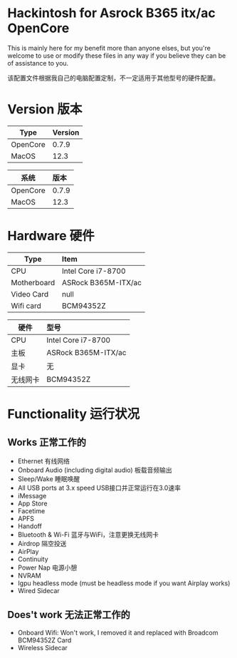 # Hackintosh for Asrock B365 itx/ac OpenCore
 This is mainly here for my benefit more than anyone elses, but you're welcome to use or modify these files in any way if you believe they can be of assistance to you.

该配置文件根据我自己的电脑配置定制，不一定适用于其他型号的硬件配置。


 # Version 版本
Type|Version
--|:--|
OpenCore|0.7.9
MacOS|12.3

系统|版本
--|:--|
OpenCore|0.7.9
MacOS|12.3


# Hardware 硬件
Type|Item
--|:--|
CPU|Intel Core i7-8700
Motherboard|ASRock B365M-ITX/ac
Video Card|null
Wifi card|BCM94352Z

硬件|型号
--|:--|
CPU|Intel Core i7-8700
主板|ASRock B365M-ITX/ac
显卡|无
无线网卡|BCM94352Z


# Functionality 运行状况
## Works 正常工作的
* Ethernet 有线网络
* Onboard Audio (including digital audio) 板载音频输出
* Sleep/Wake 睡眠唤醒
* All USB ports at 3.x speed USB接口并正常运行在3.0速率
* iMessage
* App Store
* Facetime
* APFS
* Handoff
* Bluetooth & Wi-Fi  蓝牙与WiFi，注意更换无线网卡
* Airdrop  隔空投送
* AirPlay
* Continuity
* Power Nap  电源小憩
* NVRAM
* Igpu headless mode (must be headless mode if you want Airplay works)
* Wired Sidecar

## Does't work 无法正常工作的
* Onboard Wifi: Won't work, I removed it and replaced with Broadcom BCM94352Z Card
* Wireless Sidecar